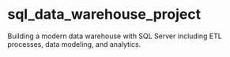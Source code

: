 # sql_data_warehouse_project
Building a modern data warehouse with SQL Server including ETL processes, data modeling, and analytics.
